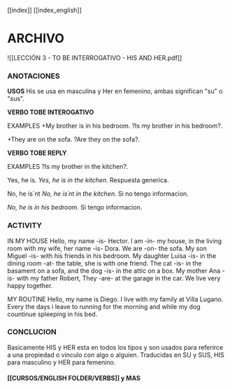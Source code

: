 [[index]]
[[index_english]]


# ARCHIVO

![[LECCIÓN 3 - TO BE INTERROGATIVO - HIS AND HER.pdf]]

### ANOTACIONES

**USOS**
His se usa en masculina y Her en femenino, ambas significan "su" o "sus".

**VERBO TOBE INTEROGATIVO**

EXAMPLES
+My brother is in his bedroom.
?Is my brother in his bedroom?.

+They are on the sofa.
?Are they on the sofa?.

**VERBO TOBE REPLY**

EXAMPLES
?Is my brother in the kitchen?.

Yes, he is.
*Yes, he is in the kitchen.* Respuesta generica.

No, he is´nt
*No, he is´nt in the kitchen.* Si no tengo informacion.

*No, he is in his bedroom.* Si tengo informacion.

### ACTIVITY

IN MY HOUSE
Hello, my name -is- Hector. I am -in- my house, in the living room with my wife, her name -is- Dora. We are -on- the sofa. My son Miguel -is-  with his friends in his bedroom. My daughter Luisa -is- in the dining room -at- the table, she is with one friend. The cat -is- in the basament on a sofa, and the dog -is- in the attic on a box. My mother Ana -is- with my father Robert, They -are- at the garage in the car. We live very happy together.


MY ROUTINE
Hello, my name is Diego. I live with my family at Villa Lugano. Every the days i leave to running for the morning and while my dog countinue spleeping in his bed.


### CONCLUCION

Basicamente HIS y HER esta en todos los tipos y son usados para referirce a una propiedad o vinculo con algo o alguien. Traducidas en SU y SUS, HIS para masculino y HER para femenino.

#### [[CURSOS/ENGLISH FOLDER/VERBS]] y MAS
